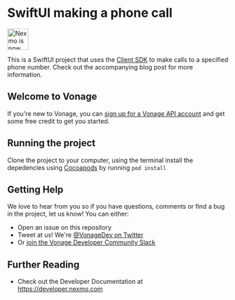 # SwiftUI making a phone call

<img src="https://developer.nexmo.com/assets/images/Vonage_Nexmo.svg" height="48px" alt="Nexmo is now known as Vonage" />

This is a SwiftUI project that uses the [Client SDK](https://developer.nexmo.com/client-sdk/overview) to make calls to a specified phone number. Check out the accompanying blog post for more information.

## Welcome to Vonage

If you're new to Vonage, you can [sign up for a Vonage API account](https://dashboard.nexmo.com/sign-up?utm_source=DEV_REL&utm_medium=github&utm_campaign=github.com/nexmo-community/swiftui-make-phone-call) and get some free credit to get you started.

## Running the project

Clone the project to your computer, using the terminal install the depedencies using [Cocoapods](https://cocoapods.org) by running `pod install`


## Getting Help

We love to hear from you so if you have questions, comments or find a bug in the project, let us know! You can either:

* Open an issue on this repository
* Tweet at us! We're [@VonageDev on Twitter](https://twitter.com/VonageDev)
* Or [join the Vonage Developer Community Slack](https://developer.nexmo.com/community/slack)

## Further Reading

* Check out the Developer Documentation at <https://developer.nexmo.com>